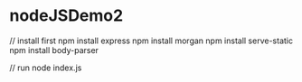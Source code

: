 # nodeJSDemo2

// install first
npm install express
npm install morgan
npm install serve-static
npm install body-parser

// run
node index.js
